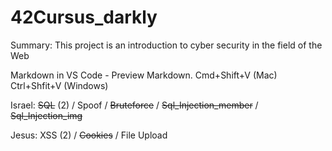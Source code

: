 # 42Cursus_darkly
Summary: This project is an introduction to cyber security in the field of the Web

Markdown in VS Code - Preview Markdown. Cmd+Shift+V (Mac) Ctrl+Shfit+V (Windows)

Israel: ~~SQL~~ (2) / Spoof / ~~Bruteforce~~ / ~~Sql_Injection_member~~ / ~~Sql_Injection_img~~

Jesus: XSS (2) / ~~Cookies~~ / File Upload
